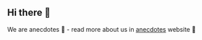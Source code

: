 ## Hi there 👋

We are anecdotes 🧙 - read more about us in [anecdotes](https://www.anecdotes.ai) website 🍿
